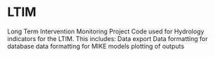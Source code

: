 # LTIM
Long Term Intervention Monitoring Project
Code used for Hydrology indicators for the LTIM. This includes:
Data export
Data formatting for database
data formatting for MIKE models
plotting of outputs
